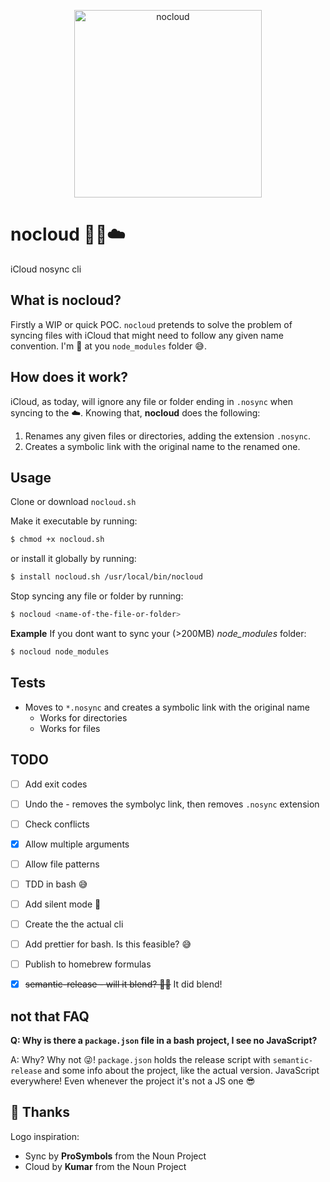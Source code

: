 <p align="center">
  <img width="300" align="center" alt="nocloud" src="https://user-images.githubusercontent.com/6654199/42130706-5c3926e6-7cba-11e8-9274-4e5131ed755e.png">
</p>

# nocloud 🔄🚫☁️
iCloud nosync cli

## What is nocloud?
Firstly a WIP or quick POC. `nocloud` pretends to solve the problem of syncing files with iCloud that might need to follow 
any given name convention. I'm 👀 at you `node_modules` folder 😅. 

## How does it work?
iCloud, as today, will ignore any file or folder ending in `.nosync` when syncing to the ☁️. Knowing that, **nocloud** does
the following:

1. Renames any given files or directories, adding the extension `.nosync`.
2. Creates a symbolic link with the original name to the renamed one.

## Usage

Clone or download `nocloud.sh`

Make it executable by running:

```sh
$ chmod +x nocloud.sh
```

or install it globally by running:

```sh
$ install nocloud.sh /usr/local/bin/nocloud
```

Stop syncing any file or folder by running:

```sh
$ nocloud <name-of-the-file-or-folder>
```

**Example** If you dont want to sync your (>200MB) *node_modules* folder:
```sh
$ nocloud node_modules
```

## Tests

- Moves to `*.nosync` and creates a symbolic link with the original name
  - Works for directories
  - Works for files


## TODO

- [ ] Add exit codes
- [ ] Undo the - removes the symbolyc link, then removes `.nosync` extension
- [ ] Check conflicts
- [x] Allow multiple arguments
- [ ] Allow file patterns
- [ ] TDD in bash 😅
- [ ] Add silent mode 🤫
- [ ] Create the the actual cli
- [ ] Add prettier for bash. Is this feasible? 😅
- [ ] Publish to homebrew formulas
- [x] ~~semantic-release - will it blend? 👩‍🍳~~ It did blend!


## not that FAQ

**Q: Why is there a `package.json` file in a bash project, I see no JavaScript?**

A: Why? Why not 😜! `package.json` holds the release script with `semantic-release` and some info about the project, 
like the actual version. JavaScript everywhere! Even whenever the project it's not a JS one 😎


## 🙏 Thanks

Logo inspiration:
- Sync by **ProSymbols** from the Noun Project
- Cloud by **Kumar** from the Noun Project
